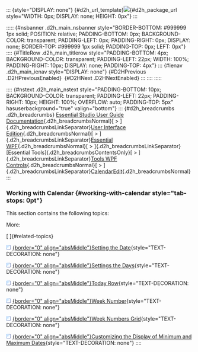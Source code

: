 ::: {style="DISPLAY: none"}
[](ms-xhelp:///?Id=d2h_url_template){#d2h_url_template}![](!package_url!){#d2h_package_url style="WIDTH: 0px; DISPLAY: none; HEIGHT: 0px"}
:::

::::: {#nsbanner .d2h_main_nsbanner style="BORDER-BOTTOM: #999999 1px solid; POSITION: relative; PADDING-BOTTOM: 0px; BACKGROUND-COLOR: transparent; PADDING-LEFT: 0px; PADDING-RIGHT: 0px; DISPLAY: none; BORDER-TOP: #999999 1px solid; PADDING-TOP: 0px; LEFT: 0px"}
:::: {#TitleRow .d2h_main_titlerow style="PADDING-BOTTOM: 4px; BACKGROUND-COLOR: transparent; PADDING-LEFT: 22px; WIDTH: 100%; PADDING-RIGHT: 10px; DISPLAY: none; PADDING-TOP: 4px"}
::: {#ienav .d2h_main_ienav style="DISPLAY: none"}
[](ms-xhelp:///?Id=f601dde4-5ac7-4b37-a84e-902d8ed244af){#D2HPrevious .D2HPreviousEnabled}  [](ms-xhelp:///?Id=cb6a774f-abd3-4e8d-a0f8-29efc13a8953){#D2HNext .D2HNextEnabled}
:::
::::
:::::

:::: {#nstext .d2h_main_nstext style="PADDING-BOTTOM: 10px; BACKGROUND-COLOR: transparent; PADDING-LEFT: 22px; PADDING-RIGHT: 10px; HEIGHT: 100%; OVERFLOW: auto; PADDING-TOP: 5px" hasuserbackground="true" valign="bottom"}
::: {#d2h_breadcrumbs .d2h_breadcrumbs}
[Essential Studio User Guide Documentation](ms-xhelp:///?Id=12457748-09e3-4d74-a240-8e049cedf030){.d2h_breadcrumbsNormal}[ \> ]{.d2h_breadcrumbsLinkSeparator}[User Interface Edition](ms-xhelp:///?Id=c29296b7-531c-413b-a0ec-488ca1f7f669){.d2h_breadcrumbsNormal}[ \> ]{.d2h_breadcrumbsLinkSeparator}[Essential WPF](ms-xhelp:///?Id=7f4f82c5-151c-4262-94d0-75c4626c77bc){.d2h_breadcrumbsNormal}[ \> ]{.d2h_breadcrumbsLinkSeparator}[Essential Tools]{.d2h_breadcrumbsContentsOnly}[ \> ]{.d2h_breadcrumbsLinkSeparator}[Tools WPF Controls](ms-xhelp:///?Id=2ea58a12-9426-4a63-96b4-89eb80232c2c){.d2h_breadcrumbsNormal}[ \> ]{.d2h_breadcrumbsLinkSeparator}[CalendarEdit](ms-xhelp:///?Id=5d3ec42c-5002-4b8d-8fc2-6c8c0aa19ede){.d2h_breadcrumbsNormal}
:::

### Working with Calendar {#working-with-calendar style="tab-stops: 0pt"}

This section contains the following topics:

More:

[ ]{#related-topics}

[![](button.gif){border="0" align="absMiddle"}Setting the Date](ms-xhelp:///?Id=fad04e4b-cf8b-44fc-8f24-5990ccbc9746){style="TEXT-DECORATION: none"}

[![](button.gif){border="0" align="absMiddle"}Settings the Days](ms-xhelp:///?Id=31a4a6f6-d9f8-4b4d-ba82-6893145fe6b2){style="TEXT-DECORATION: none"}

[![](button.gif){border="0" align="absMiddle"}Today Row](ms-xhelp:///?Id=7b4aeb3e-c002-41df-bf81-a5efa2dfd56b){style="TEXT-DECORATION: none"}

[![](button.gif){border="0" align="absMiddle"}Week Number](ms-xhelp:///?Id=bce32123-7688-40ca-9353-d8f4bf8cee0c){style="TEXT-DECORATION: none"}

[![](button.gif){border="0" align="absMiddle"}Week Numbers Grid](ms-xhelp:///?Id=6a86d3fc-a6eb-4e13-9f5e-a37808e126d2){style="TEXT-DECORATION: none"}

[![](button.gif){border="0" align="absMiddle"}Customizing the Display of Minimum and Maximum Dates](ms-xhelp:///?Id=804e7ecf-e84e-4211-b35e-d50345b22f71){style="TEXT-DECORATION: none"}
::::
